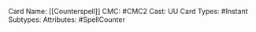 Card Name: [[Counterspell]]
CMC: #CMC2
Cast: UU
Card Types: #Instant
Subtypes:
Attributes: #SpellCounter